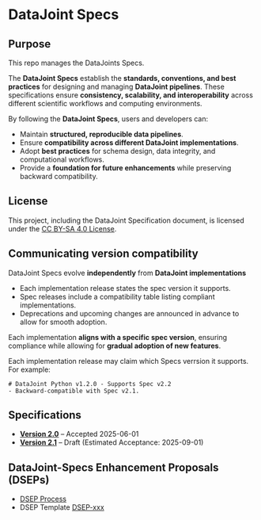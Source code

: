 # DataJoint Specs

## Purpose

This repo manages the DataJoints Specs.

The **DataJoint Specs** establish the **standards, conventions, and best practices** for designing and managing **DataJoint pipelines**.
These specifications ensure **consistency, scalability, and interoperability** across different scientific workflows and computing environments.  

By following the **DataJoint Specs**, users and developers can:  
- Maintain **structured, reproducible data pipelines**.  
- Ensure **compatibility across different DataJoint implementations**.  
- Adopt **best practices** for schema design, data integrity, and computational workflows.  
- Provide a **foundation for future enhancements** while preserving backward compatibility.  

## License
This project, including the DataJoint Specification document, is licensed under the [CC BY-SA 4.0 License](LICENSE.md).


## Communicating version compatibility
DataJoint Specs evolve **independently** from **DataJoint implementations** 

* Each implementation release states the spec version it supports.
* Spec releases include a compatibility table listing compliant implementations.
* Deprecations and upcoming changes are announced in advance to allow for smooth adoption.

Each implementation **aligns with a specific spec version**, ensuring compliance while allowing for **gradual adoption of new features**.  

Each implementation release may claim which Specs verrsion it supports. For example: 
```
# DataJoint Python v1.2.0 - Supports Spec v2.2
- Backward-compatible with Spec v2.1.
```

## Specifications
- **[Version 2.0](SPECS_2_0.md)** – Accepted 2025-06-01
- **[Version 2.1](SPECS_1_0.md)** – Draft (Estimated Acceptance: 2025-09-01)

## DataJoint-Specs Enhancement Proposals (DSEPs)  
* [DSEP Process](DSEP_process.md)
* DSEP Template [DSEP-xxx](DSEP/DSEP-xxx.md)
